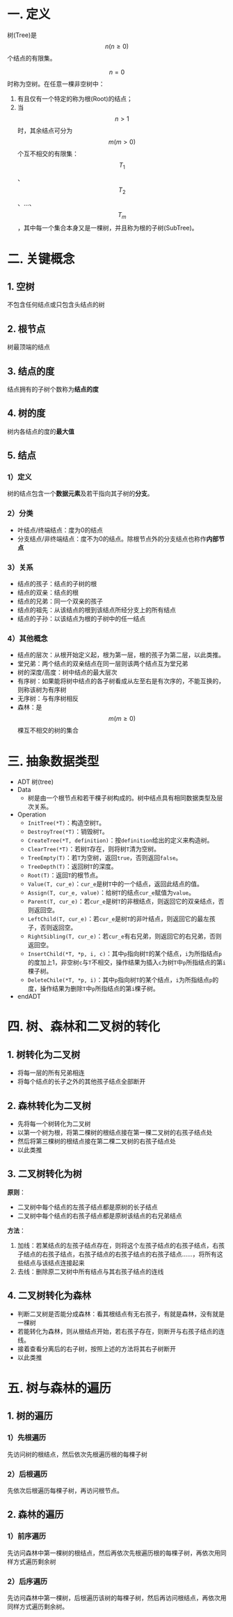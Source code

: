 # 一. 定义

树(Tree)是$$n(n\geqslant 0)$$个结点的有限集。

$$n=0$$时称为空树。在任意一棵非空树中：

1.   有且仅有一个特定的称为根(Root)的结点；
2.   当$$n>1$$时，其余结点可分为$$m(m>0)$$个互不相交的有限集：$$T_1$$、$$T_2$$、...、$$T_m$$，其中每一个集合本身又是一棵树，并且称为根的子树(SubTree)。



# 二. 关键概念

## 1. 空树

不包含任何结点或只包含头结点的树



## 2. 根节点

树最顶端的结点



## 3. 结点的度

结点拥有的子树个数称为**结点的度**



## 4. 树的度

树内各结点的度的**最大值**



## 5. 结点

### 1）定义

树的结点包含一个**数据元素**及若干指向其子树的**分支**。

### 2）分类

-   叶结点/终端结点：度为0的结点
-   分支结点/非终端结点：度不为0的结点。除根节点外的分支结点也称作**内部节点**

### 3）关系

-   结点的孩子：结点的子树的根
-   结点的双亲：结点的根
-   结点的兄弟：同一个双亲的孩子
-   结点的祖先：从该结点的根到该结点所经分支上的所有结点
-   结点的子孙：以该结点为根的子树中的任一结点

### 4）其他概念

-   结点的层次：从根开始定义起，根为第一层，根的孩子为第二层，以此类推。
-   堂兄弟：两个结点的双亲结点在同一层则该两个结点互为堂兄弟
-   树的深度/高度：树中结点的最大层次
-   有序树：如果能将树中结点的各子树看成从左至右是有次序的，不能互换的，则称该树为有序树
-   无序树：与有序树相反
-   森林：是$$m(m\geqslant 0)$$棵互不相交的树的集合



# 三. 抽象数据类型

-   ADT 树(tree)
-   Data
    -   树是由一个根节点和若干棵子树构成的。树中结点具有相同数据类型及层次关系。
-   Operation
    -   `InitTree(*T)`：构造空树`T`。
    -   `DestroyTree(*T)`：销毁树`T`。
    -   `CreateTree(*T, definition)`：按`definition`给出的定义来构造树。
    -   `ClearTree(*T)`：若树`T`存在，则将树`T`清为空树。
    -   `TreeEmpty(T)`：若`T`为空树，返回`true`，否则返回`false`。
    -   `TreeDepth(T)`：返回树`T`的深度。
    -   `Root(T)`：返回`T`的根节点。
    -   `Value(T, cur_e)`：`cur_e`是树`T`中的一个结点，返回此结点的值。
    -   `Assign(T, cur_e, value)`：给树`T`的结点`cur_e`赋值为`value`。
    -   `Parent(T, cur_e)`：若`cur_e`是树`T`的非根结点，则返回它的双亲结点，否则返回空。
    -   `LeftChild(T, cur_e)`：若`cur_e`是树`T`的非叶结点，则返回它的最左孩子，否则返回空。
    -   `RightSibling(T, cur_e)`：若`cur_e`有右兄弟，则返回它的右兄弟，否则返回空。
    -   `InsertChild(*T, *p, i, c)`：其中`p`指向树`T`的某个结点，`i`为所指结点`p`的度加上1，非空树`c`与`T`不相交，操作结果为插入`c`为树`T`中`p`所指结点的第`i`棵子树。
    -   `DeleteChile(*T, *p, i)`：其中`p`指向树`T`的某个结点，`i`为所指结点`p`的度，操作结果为删除`T`中`p`所指结点的第`i`棵子树。
-   endADT



# 四. 树、森林和二叉树的转化

## 1. 树转化为二叉树

- 将每一层的所有兄弟相连
- 将每个结点的长子之外的其他孩子结点全部断开



## 2. 森林转化为二叉树

- 先将每一个树转化为二叉树
- 以第一个树为根，将第二棵树的根结点接在第一棵二叉树的右孩子结点处
- 然后将第三棵树的根结点接在第二棵二叉树的右孩子结点处
- 以此类推



## 3. 二叉树转化为树

**原则**：

- 二叉树中每个结点的左孩子结点都是原树的长子结点
- 二叉树中每个结点的右孩子结点都是原树该结点的右兄弟结点

**方法**：

1. 加线：若某结点的左孩子结点存在，则将这个左孩子结点的右孩子结点，右孩子结点的右孩子结点，右孩子结点的右孩子结点的右孩子结点……，将所有这些结点与该结点连接起来
2. 去线：删除原二叉树中所有结点与其右孩子结点的连线



## 4. 二叉树转化为森林

- 判断二叉树是否能分成森林：看其根结点有无右孩子，有就是森林，没有就是一棵树
- 若能转化为森林，则从根结点开始，若右孩子存在，则断开与右孩子结点的连线。
- 接着查看分离后的右子树，按照上述的方法将其右子树断开
- 以此类推



# 五. 树与森林的遍历

## 1. 树的遍历

### 1）先根遍历

先访问树的根结点，然后依次先根遍历根的每棵子树



### 2）后根遍历

先依次后根遍历每棵子树，再访问根节点。



## 2. 森林的遍历

### 1）前序遍历

先访问森林中第一棵树的根结点，然后再依次先根遍历根的每棵子树，再依次用同样方式遍历剩余树



### 2）后序遍历

先访问森林中第一棵树，后根遍历该树的每棵子树，然后再访问根结点，再依次用同样方式遍历剩余树。
